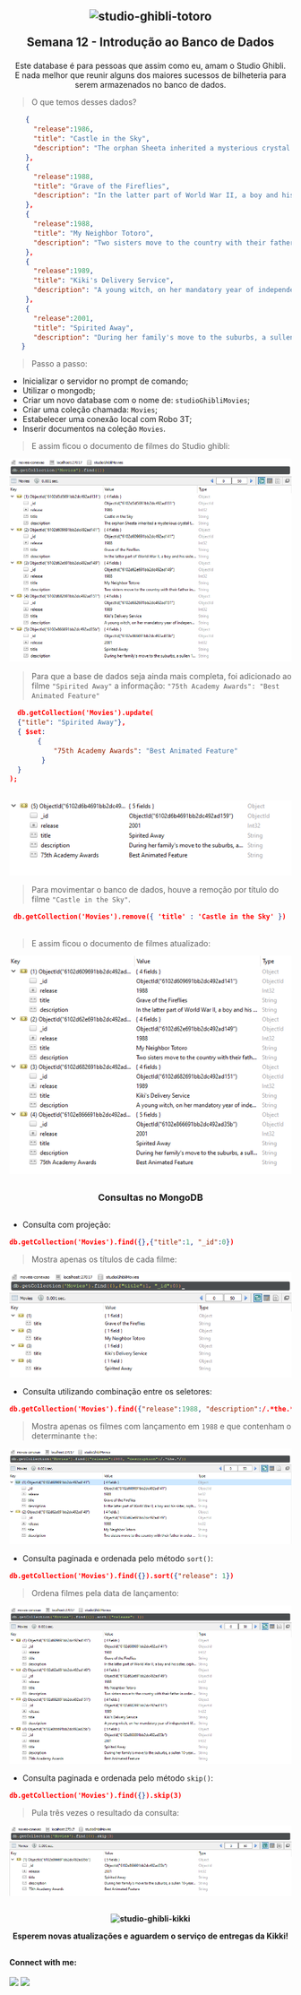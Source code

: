 <h2 align="center"> 
<img alt="studio-ghibli-totoro" height="100" width="200"  src="https://upload.wikimedia.org/wikipedia/pt/f/f4/Studio_Ghibli_logo.png"><br> 
<p align="center">Semana 12 - Introdução ao Banco de Dados<p>
</h2>
<p align="center"> Este database é para pessoas que assim como eu, amam o Studio Ghibli.<br> E nada melhor que reunir alguns dos maiores sucessos de bilheteria para serem armazenados no banco de dados.<p>
  
> O que temos desses dados?
  
``` json
    {
      "release":1986,
      "title": "Castle in the Sky",
      "description": "The orphan Sheeta inherited a mysterious crystal that links her to the mythical sky-kingdom of Laputa. With the help of resourceful Pazu and a rollicking band of sky pirates, she makes her way to the ruins of the once-great civilization. Sheeta and Pazu must outwit the evil Muska, who plans to use Laputa's science to make himself ruler of the world."
    },
    {
      "release":1988,
      "title": "Grave of the Fireflies",
      "description": "In the latter part of World War II, a boy and his sister, orphaned when their mother is killed in the firebombing of Tokyo, are left to survive on their own in what remains of civilian life in Japan. The plot follows this boy and his sister as they do their best to survive in the Japanese countryside, battling hunger, prejudice, and pride in their own quiet, personal battle."
    },
    {
      "release":1988,
      "title": "My Neighbor Totoro",
      "description": "Two sisters move to the country with their father in order to be closer to their hospitalized mother, and discover the surrounding trees are inhabited by Totoros, magical spirits of the forest. When the youngest runs away from home, the older sister seeks help from the spirits to find her."
    },
    {
      "release":1989,
      "title": "Kiki's Delivery Service",
      "description": "A young witch, on her mandatory year of independent life, finds fitting into a new community difficult while she supports herself by running an air courier service."
    },
    {
      "release":2001,
      "title": "Spirited Away",
      "description": "During her family's move to the suburbs, a sullen 10-year-old girl wanders into a world ruled by gods, witches, and spirits, and where humans are changed into beasts."
   }
```
> Passo a passo:

- Inicializar o servidor no prompt de comando;
- Utilizar o mongodb;
- Criar um novo database com o nome de: `` studioGhibliMovies ``;
- Criar uma coleção chamada: `` Movies ``;
- Estabelecer uma conexão local com Robo 3T;
- Inserir documentos na coleção `` Movies ``.

> E assim ficou o documento de filmes do Studio ghibli:
  <img alt="all-movies" src="./img/doc-all-movies.PNG">
  
> Para que a base de dados seja ainda mais completa, foi adicionado ao filme ``"Spirited Away"`` a informação: ``"75th Academy Awards": "Best Animated Feature"``

```` json
  db.getCollection('Movies').update(
  {"title": "Spirited Away"},
  { $set:
       {
           "75th Academy Awards": "Best Animated Feature"
        }
  }
);
  
````
  <img alt="update-movies" src="./img/doc-uptade.PNG">

> Para movimentar o banco de dados, houve a remoção por título do filme ``"Castle in the Sky"``.
 ```` json
  db.getCollection('Movies').remove({ 'title' : 'Castle in the Sky' })
  
 ````
> E assim ficou o documento de filmes atualizado:
  
<img alt="remove-movies" src="./img/doc-remove-movies.PNG">

##
  
<h3 align="center"> 
<p align="center">Consultas no MongoDB<p>
</h3>

##

- Consulta com projeção: 

```` json
db.getCollection('Movies').find({},{"title":1, "_id":0})
````
> Mostra apenas os títulos de cada filme: 

<img alt="query-movies-proj" src="./img/doc-query-proj.PNG">

- Consulta utilizando combinação entre os seletores: 

```` json
db.getCollection('Movies').find({"release":1988, "description":/.*the.*/})
````
> Mostra apenas os filmes com lançamento em ``1988`` e que contenham o determinante ``the``:

<img alt="query-movies-comb" src="./img/doc-query-comb.PNG">

- Consulta paginada e ordenada pelo método ``sort()``: 

```` json
db.getCollection('Movies').find({}).sort({"release": 1})
````
> Ordena filmes pela data de lançamento:

<img alt="movies-orders" src="./img/doc-orders-num.PNG">

- Consulta paginada e ordenada pelo método ``skip()``: 
```` json
db.getCollection('Movies').find({}).skip(3)
````
> Pula três vezes o resultado da consulta:

<img alt="movies-skip" src="./img/doc-skip.PNG">

##
<h4 align="center"> 
  <img alt="studio-ghibli-kikki" height="150" width="200"  src="https://i.pinimg.com/originals/be/33/5f/be335fd0dc86f5fda4c98e057a5e322f.gif"><br>  
  <p align="center">Esperem novas atualizações e aguardem o serviço de entregas da Kikki!
</h4>

##

#### Connect with me:
<div>
  <a href="https://www.linkedin.com/in/dannyeli-silva-47152115b/" target="_blank"><img src="https://img.shields.io/badge/-LinkedIn-%230077B5?style=for-the-badge&logo=linkedin&logoColor=white" target="_blank"></a>
  <a href="https://www.instagram.com/dannyelic/?hl=pt-br" target="_blank"><img src="https://img.shields.io/badge/-Instagram-%23E4405F?style=for-the-badge&logo=instagram&logoColor=white" target="_blank"></a>
</div>
